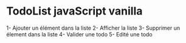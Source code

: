 # TodoList javaScript vanilla

1- Ajouter un élément dans la liste
2- Afficher la liste
3- Supprimer un élement dans la liste
4- Valider une todo
5- Edité une todo
